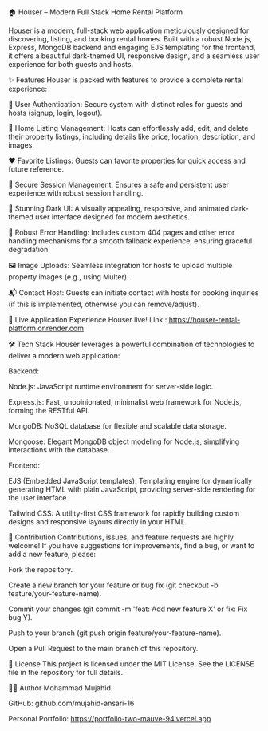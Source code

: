 🏠 Houser – Modern Full Stack Home Rental Platform


Houser is a modern, full-stack web application meticulously designed for discovering, listing, and booking rental homes. Built with a robust Node.js, Express, MongoDB backend and engaging EJS templating for the frontend, it offers a beautiful dark-themed UI, responsive design, and a seamless user experience for both guests and hosts.

✨ Features
Houser is packed with features to provide a complete rental experience:

👥 User Authentication: Secure system with distinct roles for guests and hosts (signup, login, logout).

🏡 Home Listing Management: Hosts can effortlessly add, edit, and delete their property listings, including details like price, location, description, and images.

❤️ Favorite Listings: Guests can favorite properties for quick access and future reference.

🔐 Secure Session Management: Ensures a safe and persistent user experience with robust session handling.

🌙 Stunning Dark UI: A visually appealing, responsive, and animated dark-themed user interface designed for modern aesthetics.

🚫 Robust Error Handling: Includes custom 404 pages and other error handling mechanisms for a smooth fallback experience, ensuring graceful degradation.

🖼️ Image Uploads: Seamless integration for hosts to upload multiple property images (e.g., using Multer).

📬 Contact Host: Guests can initiate contact with hosts for booking inquiries (if this is implemented, otherwise you can remove/adjust).

🚀 Live Application
Experience Houser live!
Link : https://houser-rental-platform.onrender.com

🛠️ Tech Stack
Houser leverages a powerful combination of technologies to deliver a modern web application:

Backend:

Node.js: JavaScript runtime environment for server-side logic.

Express.js: Fast, unopinionated, minimalist web framework for Node.js, forming the RESTful API.

MongoDB: NoSQL database for flexible and scalable data storage.

Mongoose: Elegant MongoDB object modeling for Node.js, simplifying interactions with the database.

Frontend:

EJS (Embedded JavaScript templates): Templating engine for dynamically generating HTML with plain JavaScript, providing server-side rendering for the user interface.

Tailwind CSS: A utility-first CSS framework for rapidly building custom designs and responsive layouts directly in your HTML.

🤝 Contribution
Contributions, issues, and feature requests are highly welcome!
If you have suggestions for improvements, find a bug, or want to add a new feature, please:

Fork the repository.

Create a new branch for your feature or bug fix (git checkout -b feature/your-feature-name).

Commit your changes (git commit -m 'feat: Add new feature X' or fix: Fix bug Y).

Push to your branch (git push origin feature/your-feature-name).

Open a Pull Request to the main branch of this repository.

📜 License
This project is licensed under the MIT License. See the LICENSE file in the repository for full details.

🧑‍💻 Author
Mohammad Mujahid

GitHub: github.com/mujahid-ansari-16

Personal Portfolio: https://portfolio-two-mauve-94.vercel.app
